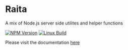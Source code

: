 # Raita

A mix of Node.js server side utilites and helper functions

[![NPM Version][npm-version-image]][npm-url]
[![Linux Build][github-actions-ci-image]][github-actions-ci-url]

Please visit the documentation [here](https://sks147.github.io/raita/modules/index.html)

[npm-url]: https://npmjs.org/package/raita
[npm-version-image]: https://badgen.net/npm/v/raita
[github-actions-ci-image]: https://badgen.net/github/checks/sks147/raita/main?label=linux
[github-actions-ci-url]: https://github.com/sks147/raita/actions/workflows/main.yml
